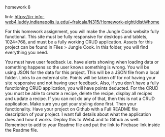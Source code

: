 homework 8

link: https://in-info-web4.luddy.indianapolis.iu.edu/~fralcala/N315/Homework-eight/dist/#home

For this homework assignment, you will make the Jungle Cook website fully functional. This site must be fully responsive for desktops and tablets, 1024×768, and must be a fully working CRUD application. Assets for this project can be found in Files > Jungle Cook. In this folder, you will find everything you need.

You must have user feedback i.e. have alerts showing when loading data or something happens so the user knows something is wrong.
You will be using JSON for the data for this project. This will be a JSON file from a local folder. Links to an external site.
Points will be taken off for not having your site responsive and not having user feedback. Also, if you don't have a fully functioning CRUD application, you will have points deducted.
For the CRUD you must be able to create a recipe, delete the recipe, display all recipes and update a recipe. If you can not do any of that, then this is not a CRUD application.
Make sure you get your styling done first. Then your functionality.
Have your project on Github with a Full README file description of your project. I want full details about what the application does and how it works.
Deploy this to Web4 and to Github as well. Remember to add to your Readme file and put the link to Firebase link inside the Readme file.
